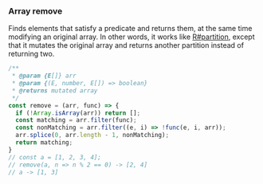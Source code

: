 ### Array remove

Finds elements that satisfy a predicate and returns them, at the same time modifying an original array.
In other words, it works like [R#partition](http://ramdajs.com/docs/#partition), except that it mutates the original array and returns another partition instead of returning two.

```js
/**
 * @param {E[]} arr
 * @param {(E, number, E[]) => boolean}
 * @returns mutated array
 */
const remove = (arr, func) => {
  if (!Array.isArray(arr)) return [];
  const matching = arr.filter(func);
  const nonMatching = arr.filter((e, i) => !func(e, i, arr));
  arr.splice(0, arr.length - 1, nonMatching);
  return matching;
}
// const a = [1, 2, 3, 4];
// remove(a, n => n % 2 == 0) -> [2, 4]
// a -> [1, 3]
```
